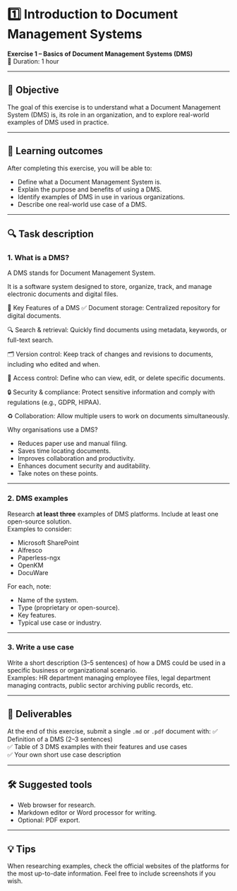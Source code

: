 # 1️⃣ Introduction to Document Management Systems

**Exercise 1 – Basics of Document Management Systems (DMS)**  
📅 Duration: 1 hour

---

## 🎯 Objective

The goal of this exercise is to understand what a Document Management System (DMS) is, its role in an organization, and to explore real-world examples of DMS used in practice.

---

## 📝 Learning outcomes

After completing this exercise, you will be able to:
- Define what a Document Management System is.
- Explain the purpose and benefits of using a DMS.
- Identify examples of DMS in use in various organizations.
- Describe one real-world use case of a DMS.

---

## 🔍 Task description

### 1. **What is a DMS?**

A DMS stands for Document Management System.

It is a software system designed to store, organize, track, and manage electronic documents and digital files.

📄 Key Features of a DMS
✅ Document storage: Centralized repository for digital documents.

🔍 Search & retrieval: Quickly find documents using metadata, keywords, or full-text search.

🗂️ Version control: Keep track of changes and revisions to documents, including who edited and when.

👥 Access control: Define who can view, edit, or delete specific documents.

🔒 Security & compliance: Protect sensitive information and comply with regulations (e.g., GDPR, HIPAA).

♻️ Collaboration: Allow multiple users to work on documents simultaneously.

Why organisations use a DMS?  
- Reduces paper use and manual filing.  
- Saves time locating documents.  
- Improves collaboration and productivity.  
- Enhances document security and auditability.  
- Take notes on these points.  

---

### 2. **DMS examples**

Research **at least three** examples of DMS platforms. Include at least one open-source solution.  
Examples to consider:
- Microsoft SharePoint
- Alfresco
- Paperless-ngx
- OpenKM
- DocuWare

For each, note:
- Name of the system.
- Type (proprietary or open-source).
- Key features.
- Typical use case or industry.


---

### 3. **Write a use case**
Write a short description (3–5 sentences) of how a DMS could be used in a specific business or organizational scenario.  
Examples: HR department managing employee files, legal department managing contracts, public sector archiving public records, etc.

---

## 📄 Deliverables

At the end of this exercise, submit a single `.md` or `.pdf` document with:
✅ Definition of a DMS (2–3 sentences)  
✅ Table of 3 DMS examples with their features and use cases  
✅ Your own short use case description

---

## 🛠️ Suggested tools

- Web browser for research.
- Markdown editor or Word processor for writing.
- Optional: PDF export.

---

## 💡 Tips

When researching examples, check the official websites of the platforms for the most up-to-date information. Feel free to include screenshots if you wish.
